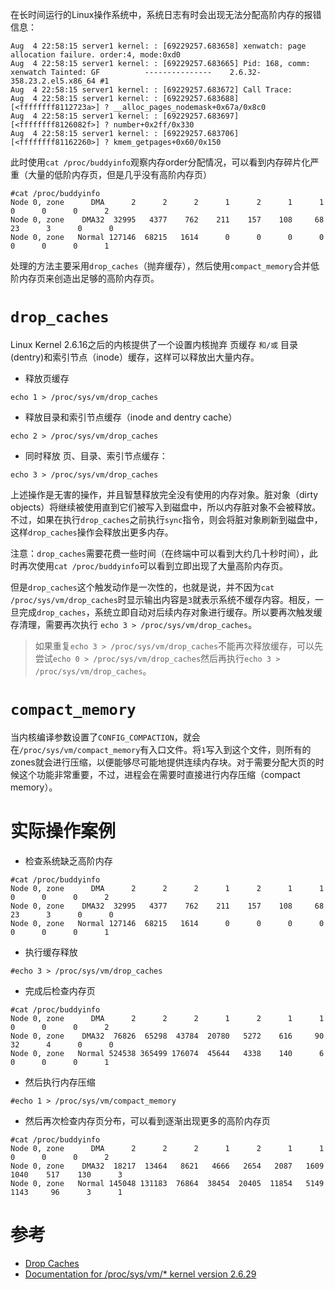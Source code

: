 在长时间运行的Linux操作系统中，系统日志有时会出现无法分配高阶内存的报错信息：

```
Aug  4 22:58:15 server1 kernel: : [69229257.683658] xenwatch: page allocation failure. order:4, mode:0xd0
Aug  4 22:58:15 server1 kernel: : [69229257.683665] Pid: 168, comm: xenwatch Tainted: GF          ---------------    2.6.32-358.23.2.el5.x86_64 #1
Aug  4 22:58:15 server1 kernel: : [69229257.683672] Call Trace:
Aug  4 22:58:15 server1 kernel: : [69229257.683688]  [<ffffffff8112723a>] ? __alloc_pages_nodemask+0x67a/0x8c0
Aug  4 22:58:15 server1 kernel: : [69229257.683697]  [<ffffffff8126082f>] ? number+0x2ff/0x330
Aug  4 22:58:15 server1 kernel: : [69229257.683706]  [<ffffffff81162260>] ? kmem_getpages+0x60/0x150
```

此时使用`cat /proc/buddyinfo`观察内存order分配情况，可以看到内存碎片化严重（大量的低阶内存页，但是几乎没有高阶内存页）

```
#cat /proc/buddyinfo
Node 0, zone      DMA      2      2      2      1      2      1      1      0      0      0      2
Node 0, zone    DMA32  32995   4377    762    211    157    108     68     23      3      0      0
Node 0, zone   Normal 127146  68215   1614      0      0      0      0      0      0      0      1
```

处理的方法主要采用`drop_caches`（抛弃缓存），然后使用`compact_memory`合并低阶内存页来创造出足够的高阶内存页。

# `drop_caches`

Linux Kernel 2.6.16之后的内核提供了一个设置内核抛弃 页缓存 `和/或` 目录(dentry)和索引节点（inode）缓存，这样可以释放出大量内存。

* 释放页缓存

```
echo 1 > /proc/sys/vm/drop_caches
```

* 释放目录和索引节点缓存（inode and dentry cache）

```
echo 2 > /proc/sys/vm/drop_caches
```

* 同时释放 页、目录、索引节点缓存：

```
echo 3 > /proc/sys/vm/drop_caches
```

上述操作是无害的操作，并且智慧释放完全没有使用的内存对象。脏对象（dirty objects）将继续被使用直到它们被写入到磁盘中，所以内存脏对象不会被释放。不过，如果在执行`drop_caches`之前执行`sync`指令，则会将脏对象刷新到磁盘中，这样`drop_caches`操作会释放出更多内存。

注意：`drop_caches`需要花费一些时间（在终端中可以看到大约几十秒时间），此时再次使用`cat /proc/buddyinfo`可以看到立即出现了大量高阶内存页。

但是`drop_caches`这个触发动作是一次性的，也就是说，并不因为`cat /proc/sys/vm/drop_caches`时显示输出内容是`3`就表示系统不缓存内容。相反，一旦完成`drop_caches`，系统立即自动对后续内存对象进行缓存。所以要再次触发缓存清理，需要再次执行 `echo 3 > /proc/sys/vm/drop_caches`。

> 如果重复`echo 3 > /proc/sys/vm/drop_caches`不能再次释放缓存，可以先尝试`echo 0 > /proc/sys/vm/drop_caches`然后再执行`echo 3 > /proc/sys/vm/drop_caches`。

# `compact_memory`

当内核编译参数设置了`CONFIG_COMPACTION`，就会在`/proc/sys/vm/compact_memory`有入口文件。将`1`写入到这个文件，则所有的zones就会进行压缩，以便能够尽可能地提供连续内存块。对于需要分配大页的时候这个功能非常重要，不过，进程会在需要时直接进行内存压缩（compact memory）。

# 实际操作案例

* 检查系统缺乏高阶内存

```
#cat /proc/buddyinfo
Node 0, zone      DMA      2      2      2      1      2      1      1      0      0      0      2
Node 0, zone    DMA32  32995   4377    762    211    157    108     68     23      3      0      0
Node 0, zone   Normal 127146  68215   1614      0      0      0      0      0      0      0      1
```

* 执行缓存释放

```
#echo 3 > /proc/sys/vm/drop_caches
```

* 完成后检查内存页

```
#cat /proc/buddyinfo
Node 0, zone      DMA      2      2      2      1      2      1      1      0      0      0      2
Node 0, zone    DMA32  76826  65298  43784  20780   5272    616     90     32      4      0      0
Node 0, zone   Normal 524538 365499 176074  45644   4338    140      6      0      0      0      1
```

* 然后执行内存压缩

```
#echo 1 > /proc/sys/vm/compact_memory
```

* 然后再次检查内存页分布，可以看到逐渐出现更多的高阶内存页

```
#cat /proc/buddyinfo
Node 0, zone      DMA      2      2      2      1      2      1      1      0      0      0      2
Node 0, zone    DMA32  18217  13464   8621   4666   2654   2087   1609   1040    517    130      3
Node 0, zone   Normal 145048 131183  76864  38454  20405  11854   5149   1143     96      3      1
```

# 参考

* [Drop Caches](https://linux-mm.org/Drop_Caches)
* [Documentation for /proc/sys/vm/*	kernel version 2.6.29](https://www.kernel.org/doc/Documentation/sysctl/vm.txt)